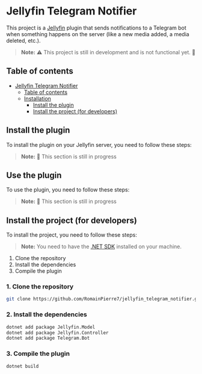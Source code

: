 # Jellyfin Telegram Notifier

This project is a [Jellyfin](https://github.com/jellyfin) plugin that sends notifications to a Telegram bot when something happens on the server (like a new media added, a media deleted, etc.).

> **Note:** ⚠️ This project is still in development and is not functional yet. 👷

## Table of contents

- [Jellyfin Telegram Notifier](#jellyfin-telegram-notifier)
  - [Table of contents](#table-of-contents)
  - [Installation](#installation)
    - [Install the plugin](#install-the-plugin)
    - [Install the project (for developers)](#install-the-project-for-developers)

## Install the plugin

To install the plugin on your Jellyfin server, you need to follow these steps:

> **Note:** 👷 This section is still in progress

## Use the plugin

To use the plugin, you need to follow these steps:

> **Note:** 👷 This section is still in progress

## Install the project (for developers)

To install the project, you need to follow these steps:

> **Note:** You need to have the [.NET SDK](https://dotnet.microsoft.com/download) installed on your machine.

1. Clone the repository
2. Install the dependencies
3. Compile the plugin

### 1. Clone the repository

```bash
git clone https://github.com/RomainPierre7/jellyfin_telegram_notifier.git
```

### 2. Install the dependencies

```bash
dotnet add package Jellyfin.Model
dotnet add package Jellyfin.Controller
dotnet add package Telegram.Bot
```

### 3. Compile the plugin

```bash
dotnet build
```